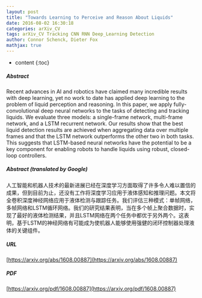 ```yaml
---
layout: post
title: "Towards Learning to Perceive and Reason About Liquids"
date: 2016-08-02 16:30:18
categories: arXiv_CV
tags: arXiv_CV Tracking CNN RNN Deep_Learning Detection
author: Connor Schenck, Dieter Fox
mathjax: true
---
```


* content
{:toc}

##### Abstract
Recent advances in AI and robotics have claimed many incredible results with deep learning, yet no work to date has applied deep learning to the problem of liquid perception and reasoning. In this paper, we apply fully-convolutional deep neural networks to the tasks of detecting and tracking liquids. We evaluate three models: a single-frame network, multi-frame network, and a LSTM recurrent network. Our results show that the best liquid detection results are achieved when aggregating data over multiple frames and that the LSTM network outperforms the other two in both tasks. This suggests that LSTM-based neural networks have the potential to be a key component for enabling robots to handle liquids using robust, closed-loop controllers.

##### Abstract (translated by Google)
人工智能和机器人技术的最新进展已经在深度学习方面取得了许多令人难以置信的成果，但到目前为止，还没有工作将深度学习应用于液体感知和推理问题。本文将全卷积深度神经网络应用于液体检测与跟踪任务。我们评估三种模式：单帧网络，多帧网络和LSTM循环网络。我们的研究结果表明，当在多个帧上聚合数据时，实现了最好的液体检测结果，并且LSTM网络在两个任务中都优于另外两个。这表明，基于LSTM的神经网络有可能成为使机器人能够使用强健的闭环控制器处理液体的关键组件。

##### URL
[https://arxiv.org/abs/1608.00887](https://arxiv.org/abs/1608.00887)

##### PDF
[https://arxiv.org/pdf/1608.00887](https://arxiv.org/pdf/1608.00887)

